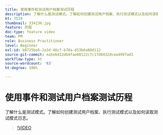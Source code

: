 ```yaml
---
title: 使用事件和测试用户档案测试历程
description: 了解什么是测试模式。了解如何创建测试用户档案、执行测试模式以及如何读取测试模式日志。
kt: 7529
thumbnail: 334236.jpg
feature: 历程
doc-type: feature video
team: PM
role: Business Practitioner
level: Beginner
exl-id: b0725be6-2a3d-46cf-b78a-d53b6a88d112
source-git-commit: ea5e6412db4fae88122c7c17d8432dcea4997ad3
workflow-type: ht
source-wordcount: '63'
ht-degree: 100%

---
```


# 使用事件和测试用户档案测试历程

了解什么是测试模式。了解如何创建测试用户档案、执行测试模式以及如何读取测试模式日志。

>[!VIDEO](https://video.tv.adobe.com/v/334236?quality=12)
